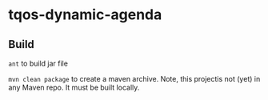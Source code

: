 # tqos-dynamic-agenda

## Build
`ant` to build jar file

`mvn clean package` to create a maven archive. Note, this projectis not (yet) in any Maven repo. It must be built locally.